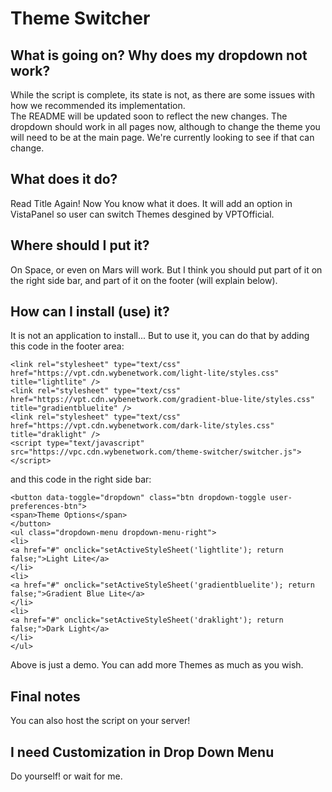 # Theme Switcher

## What is going on? Why does my dropdown not work?
While the script is complete, its state is not, as there are some issues with how we recommended its implementation.  
The README will be updated soon to reflect the new changes. The dropdown should work in all pages now, although to change the theme you will need to be at the main page. We're currently looking to see if that can change.

## What does it do?
Read Title Again! Now You know what it does. It will add an option in VistaPanel so user can switch Themes desgined by VPTOfficial.

## Where should I put it?
On Space, or even on Mars will work. But I think you should put part of it on the right side bar, and part of it on the footer (will explain below).

## How can I install (use) it?
It is not an application to install... But to use it, you can do that by adding this code in the footer area:
```
<link rel="stylesheet" type="text/css" href="https://vpt.cdn.wybenetwork.com/light-lite/styles.css" title="lightlite" />
<link rel="stylesheet" type="text/css" href="https://vpt.cdn.wybenetwork.com/gradient-blue-lite/styles.css" title="gradientbluelite" />
<link rel="stylesheet" type="text/css" href="https://vpt.cdn.wybenetwork.com/dark-lite/styles.css" title="draklight" />
<script type="text/javascript" src="https://vpc.cdn.wybenetwork.com/theme-switcher/switcher.js"></script>
```
and this code in the right side bar:
```
<button data-toggle="dropdown" class="btn dropdown-toggle user-preferences-btn">
<span>Theme Options</span>
</button>
<ul class="dropdown-menu dropdown-menu-right">
<li>
<a href="#" onclick="setActiveStyleSheet('lightlite'); return false;">Light Lite</a>
</li>
<li>
<a href="#" onclick="setActiveStyleSheet('gradientbluelite'); return false;">Gradient Blue Lite</a>
</li>
<li>
<a href="#" onclick="setActiveStyleSheet('draklight'); return false;">Dark Light</a>
</li>
</ul>
 ```
  Above is just a demo. You can add more Themes as much as you wish.
  
  ## Final notes
  You can also host the script on your server!
  ## I need Customization in Drop Down Menu
  Do yourself! or wait for me.
